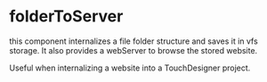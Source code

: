 # folderToServer

this component internalizes a file folder structure and saves it in vfs storage.
It also provides a webServer to browse the stored website. 

Useful when internalizing a website into a TouchDesigner project.
